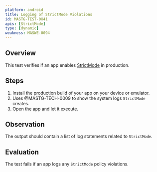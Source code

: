 ```yaml
---
platform: android
title: Logging of StrictMode Violations
id: MASTG-TEST-0X41
apis: [StrictMode]
type: [dynamic]
weakness: MASWE-0094
---
```


## Overview

This test verifies if an app enables [StrictMode](../../../0x05i-Testing-Code-Quality-and-Build-Settings/#strictmode) in production.

## Steps

1. Install the production build of your app on your device or emulator.
2. Uses @MASTG-TECH-0009 to show the system logs `StrictMode` creates.
3. Open the app and let it execute.

## Observation

The output should contain a list of log statements related to `StrictMode`.

## Evaluation

The test fails if an app logs any `StrictMode` policy violations.
